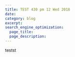 ```yaml
---
title: TEST 430 pm 12 Wed 2018
date:
category: blog
excerpt:
search_engine_optimization:
  page_title:
  page_description:
---
```


testst
